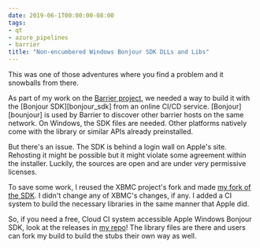 ```yaml
---
date: 2019-06-1T00:00:00-08:00
tags:
- qt
- azure_pipelines
- barrier
title: "Non-encumbered Windows Bonjour SDK DLLs and Libs"
---
```


This was one of those adventures where you find a problem and it snowballs from there.

As part of my work on the [Barrier project][barrier], we needed a way to build it with the [Bonjour SDK][bonjour_sdk] from an online CI/CD service. [Bonjour][bounjour] is used by Barrier to discover other barrier hosts on the same network. On Windows, the SDK files are needed. Other platforms natively come with the library or similar APIs already preinstalled.

But there's an issue. The SDK is behind a login wall on Apple's site. Rehosting it might be possible but it might violate some agreement within the installer. Luckily, the sources are open and are under very permissive licenses. 

To save some work, I reused the XBMC project's fork and made [my fork of the SDK][my-repo]. I didn't change any of XBMC's changes, if any. I added a CI system to build the necessary libraries in the same manner that Apple did. 

So, if you need a free, Cloud CI system accessible Apple Windows Bonjour SDK, look at the releases in [my repo][my-repo]! The library files are there and users can fork my build to build the stubs their own way as well. 

[barrier]: https://github.com/debauchee/barrier/
[boujour_sdk]: https://developer.apple.com/bonjour/
[bonjour]: https://en.wikipedia.org/wiki/Bonjour_(software)
[my-repo]: https://github.com/nelsonjchen/mDNSResponder